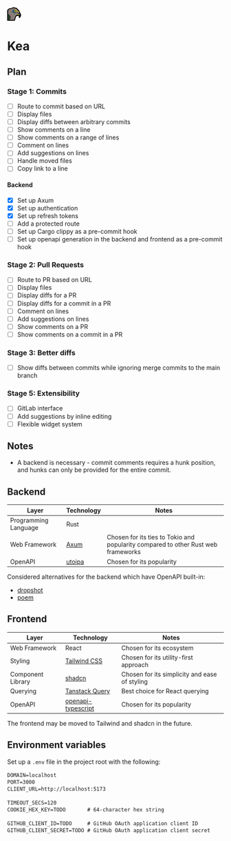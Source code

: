 ![Kea logo](./kea-client/src/assets/logo-light.gif)

# Kea

## Plan

### Stage 1: Commits

- [ ] Route to commit based on URL
- [ ] Display files
- [ ] Display diffs between arbitrary commits
- [ ] Show comments on a line
- [ ] Show comments on a range of lines
- [ ] Comment on lines
- [ ] Add suggestions on lines
- [ ] Handle moved files
- [ ] Copy link to a line

#### Backend

- [x] Set up Axum
- [x] Set up authentication
- [x] Set up refresh tokens
- [ ] Add a protected route
- [ ] Set up Cargo clippy as a pre-commit hook
- [ ] Set up openapi generation in the backend and frontend as a pre-commit hook

### Stage 2: Pull Requests

- [ ] Route to PR based on URL
- [ ] Display files
- [ ] Display diffs for a PR
- [ ] Display diffs for a commit in a PR
- [ ] Comment on lines
- [ ] Add suggestions on lines
- [ ] Show comments on a PR
- [ ] Show comments on a commit in a PR

### Stage 3: Better diffs

- [ ] Show diffs between commits while ignoring merge commits to the main branch

### Stage 5: Extensibility

- [ ] GitLab interface
- [ ] Add suggestions by inline editing
- [ ] Flexible widget system

## Notes

- A backend is necessary - commit comments requires a hunk position, and hunks can only be provided for the entire commit.

## Backend

| Layer                | Technology                                                                   | Notes                                                                             |
| -------------------- | ---------------------------------------------------------------------------- | --------------------------------------------------------------------------------- |
| Programming Language | Rust                                                                         |                                                                                   |
| Web Framework        | [Axum](https://github.com/tokio-rs/axum)                                     | Chosen for its ties to Tokio and popularity compared to other Rust web frameworks |
| OpenAPI              | [utoipa](https://github.com/juhaku/utoipa/blob/master/utoipa-axum/README.md) | Chosen for its popularity                                                         |

Considered alternatives for the backend which have OpenAPI built-in:

- [dropshot](https://github.com/oxidecomputer/dropshot)
- [poem](https://github.com/poem-web/poem)

## Frontend

| Layer             | Technology                                                             | Notes                                         |
| ----------------- | ---------------------------------------------------------------------- | --------------------------------------------- |
| Web Framework     | React                                                                  | Chosen for its ecosystem                      |
| Styling           | [Tailwind CSS](https://tailwindcss.com/)                               | Chosen for its utility-first approach         |
| Component Library | [shadcn](https://shadcn.com/)                                          | Chosen for its simplicity and ease of styling |
| Querying          | [Tanstack Query](https://tanstack.com/query/latest/docs/)              | Best choice for React querying                |
| OpenAPI           | [openapi-typescript](https://github.com/openapi-ts/openapi-typescript) | Chosen for its popularity                     |

The frontend may be moved to Tailwind and shadcn in the future.

## Environment variables

Set up a `.env` file in the project root with the following:

```env
DOMAIN=localhost
PORT=3000
CLIENT_URL=http://localhost:5173

TIMEOUT_SECS=120
COOKIE_HEX_KEY=TODO       # 64-character hex string

GITHUB_CLIENT_ID=TODO     # GitHub OAuth application client ID
GITHUB_CLIENT_SECRET=TODO # GitHub OAuth application client secret
```
